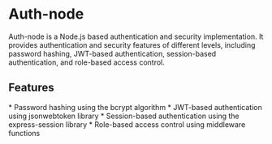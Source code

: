 <h1>Auth-node</h1>
Auth-node is a Node.js based authentication and security implementation. It provides authentication and security features of different levels, including password hashing, JWT-based authentication, session-based authentication, and role-based access control.

<h2>Features</h2>
* Password hashing using the bcrypt algorithm
* JWT-based authentication using jsonwebtoken library
* Session-based authentication using the express-session library
* Role-based access control using middleware functions
